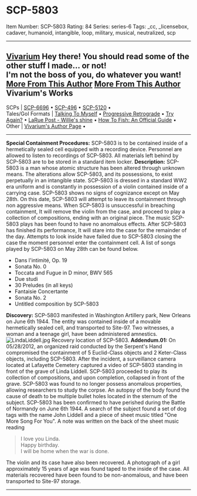 # SCP-5803
Item Number: SCP-5803
Rating: 84
Series: series-6
Tags: _cc, _licensebox, cadaver, humanoid, intangible, loop, military, musical, neutralized, scp

---

[Vivarium](javascript:;)
Hey there! You should read some of the other stuff I made… or not!  
I'm not the boss of you, do whatever you want!
[More From This Author](javascript:;)
[More From This Author](javascript:;)
Vivarium's Works  
---  
SCPs |  [SCP-6696](/scp-6696) • [SCP-496](/scp-496) • [SCP-5120](/scp-5120) •  
Tales/GoI Formats |  [Talking To Myself](/talking-to-myself) • [Progressive Retrograde](/progressive-retrograde) • [Try Again?](/try-again) • [LaRue Post - Willie's shine](/la-rue-posts-willie-s-shine) • [How To Fish: An Official Guide](/how-to-fish) •  
Other |  [Vivarium's Author Page](/vivarium-s-word-hole) •  
* * *
**Special Containment Procedures:** SCP-5803 is to be contained inside of a hermetically sealed cell equipped with a recording device. Personnel are allowed to listen to recordings of SCP-5803. All materials left behind by SCP-5803 are to be stored in a standard item locker.
**Description:** SCP-5803 is a man whose atomic structure has been altered through unknown means. The alterations allow SCP-5803, and its possessions, to exist perpetually in an intangible state. SCP-5803 is dressed in a standard WW2 era uniform and is constantly in possession of a violin contained inside of a carrying case. SCP-5803 shows no signs of cognizance except on May 28th.
On this date, SCP-5803 will attempt to leave its containment through non aggressive means. When SCP-5803 is unsuccessful in breaching containment, It will remove the violin from the case, and proceed to play a collection of compositions, ending with an original piece. The music SCP-5803 plays has been found to have no anomalous effects. After SCP-5803 has finished its performance, It will stare into the case for the remainder of the day. Attempts to look inside have failed due to SCP-5803 closing the case the moment personnel enter the containment cell.
A list of songs played by SCP-5803 on May 28th can be found below.
  * Dans l'intimité, Op. 19
  * Sonata No. 0
  * Toccata and Fugue in D minor, BWV 565
  * Due studi
  * 30 Preludes (in all keys)
  * Fantaisie Concertante
  * Sonata No. 2
  * Untitled composition by SCP-5803

**Discovery:** SCP-5803 manifested in Washington Artillery park, New Orleans on June 6th 1944. The entity was contained inside of a movable hermetically sealed cell, and transported to Site-97. Two witnesses, a woman and a teenage girl, have been administered amnestics.
![LindaLiddell.jpg](https://scp-wiki.wdfiles.com/local--files/scp-5803/LindaLiddell.jpg)
Recovery location of SCP-5803.
**Addendum.01:** On 05/28/2012, an organized raid conducted by the Serpent's Hand compromised the containment of 5 Euclid-Class objects and 2 Keter-Class objects, including SCP-5803. After the incident, a surveillance camera located at Lafayette Cemetery captured a video of SCP-5803 standing in front of the grave of Linda Liddell. SCP-5803 proceeded to play its collection of compositions, and upon completion, collapsed in front of the grave.
SCP-5803 was found to no longer possess anomalous properties, allowing researchers to study the corpse. An autopsy of the body found the cause of death to be multiple bullet holes located in the sternum of the subject. SCP-5803 has been confirmed to have perished during the Battle of Normandy on June 6th 1944. A search of the subject found a set of dog tags with the name John Liddell and a piece of sheet music titled "One More Song For You". A note was written on the back of the sheet music reading  

> I love you Linda.  
>  Happy birthday.  
>  I will be home when the war is done.
  
The violin and its case have also been recovered. A photograph of a girl approximately 15 years of age was found taped to the inside of the case. All materials recovered have been found to be non-anomalous, and have been transported to Site-97 storage. 
* * *